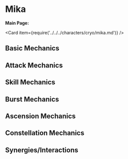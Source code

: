 # Mika

**Main Page:**

<Card item={require('../../../characters/cryo/mika.md')} />

## Basic Mechanics

## Attack Mechanics

## Skill Mechanics

## Burst Mechanics

## Ascension Mechanics

## Constellation Mechanics

## Synergies/Interactions

